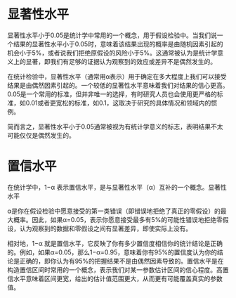 # 显著性水平

显著性水平小于0.05是统计学中常用的一个概念，用于假设检验中。当我们说一个结果的显著性水平小于0.05时，意味着该结果出现的概率是由随机因素引起的机会小于5%，或者说我们拒绝原假设的风险小于5%。这通常被认为是统计学意义上的显著，即我们有足够的证据认为观察到的效应或差异不是偶然发生的。

在统计检验中，显著性水平（通常用α表示）用于确定在多大程度上我们可以接受结果是由偶然因素引起的。一个较低的显著性水平意味着我们对结果的信心更高。0.05是一个常用的标准，但并非唯一的选择，有时研究人员也会使用更严格的标准，如0.01或者更宽松的标准，如0.1，这取决于研究的具体情况和领域内的惯例。

简而言之，显著性水平小于0.05通常被视为有统计学意义的标志，表明结果不太可能仅仅是偶然发生的。

# 置信水平

在统计学中，1−α 表示置信水平，是与显著性水平（α）互补的一个概念。显著性水平

α是你在假设检验中愿意接受的第一类错误（即错误地拒绝了真正的零假设）的最大概率。因此，如果α=0.05，表示你愿意接受最多有5%的可能性错误地拒绝零假设，认为观察到的数据和零假设之间有显著差异，即使实际上没有。

相对地，1−α 就是置信水平，它反映了你有多少置信度相信你的统计结论是正确的。例如，如果α=0.05，那么1−α=0.95，意味着你有95%的置信度认为你的结论是正确的，即你认为有95%的把握结果不是由偶然因素导致的。置信水平是在构造置信区间时常用的一个概念，表示我们对某一参数估计区间的信心程度。高置信水平意味着区间更宽，给出的估计值范围更大，从而更有可能覆盖真实的参数值。
